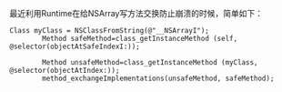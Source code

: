 

最近利用Runtime在给NSArray写方法交换防止崩溃的时候，简单如下：

```
Class myClass = NSClassFromString(@"__NSArrayI");
        Method safeMethod=class_getInstanceMethod (self, @selector(objectAtSafeIndexI:));
        
        Method unsafeMethod=class_getInstanceMethod (myClass, @selector(objectAtIndex:));
        method_exchangeImplementations(unsafeMethod, safeMethod);

```









